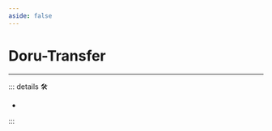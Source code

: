 ```yaml
---
aside: false
---
```

# Doru-Transfer

---

<!-- =================================================== -->
<!-- =================================================== -->
<!-- =================================================== -->
<!-- =================================================== -->
<!-- =================================================== -->
::: details 🛠

-

:::
